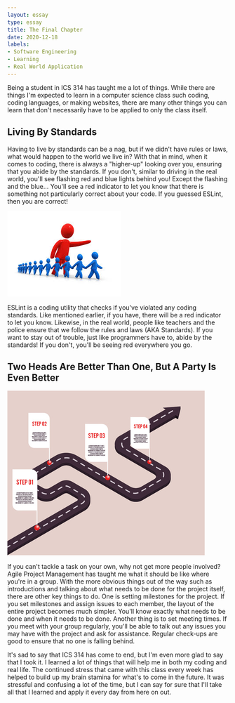 ```yaml
---
layout: essay
type: essay
title: The Final Chapter
date: 2020-12-18
labels:
- Software Engineering
- Learning
- Real World Application
---
```


Being a student in ICS 314 has taught me a lot of things. While there are things I'm expected to learn in a computer science class such coding, coding languages, or making websites, there are many other things you can learn that don't necessarily have to be applied to only the class itself.

## Living By Standards

Having to live by standards can be a nag, but if we didn't have rules or laws, what would happen to the world we live in? With that in mind, when it comes to coding, there is always a "higher-up" looking over you, ensuring that you abide by the standards. If you don't, similar to driving in the real world, you'll see flashing red and blue lights behind you! Except the flashing and the blue... You'll see a red indicator to let you know that there is something not particularly correct about your code. If you guessed ESLint, then you are correct!

<img class="ui small right floated rounded image" src="../images/Leader.jpg">

ESLint is a coding utility that checks if you've violated any coding standards. Like mentioned earlier, if you have, there will be a red indicator to let you know. Likewise, in the real world, people like teachers and the police ensure that we follow the rules and laws (AKA Standards). If you want to stay out of trouble, just like programmers have to, abide by the standards! If you don't, you'll be seeing red everywhere you go.

## Two Heads Are Better Than One, But A Party Is Even Better

<img class="ui small right floated rounded image" src="../images/Milestone.jpg">

If you can't tackle a task on your own, why not get more people involved? Agile Project Management has taught me what it should be like where you're in a group. With the more obvious things out of the way such as introductions and talking about what needs to be done for the project itself, there are other key things to do. One is setting milestones for the project. If you set milestones and assign issues to each member, the layout of the entire project becomes much simpler. You'll know exactly what needs to be done and when it needs to be done. Another thing is to set meeting times. If you meet with your group regularly, you'll be able to talk out any issues you may have with the project and ask for assistance. Regular check-ups are good to ensure that no one is falling behind.

It's sad to say that ICS 314 has come to end, but I'm even more glad to say that I took it. I learned a lot of things that will help me in both my coding and real life. The continued stress that came with this class every week has helped to build up my brain stamina for what's to come in the future. It was stressful and confusing a lot of the time, but I can say for sure that I'll take all that I learned and apply it every day from here on out.
